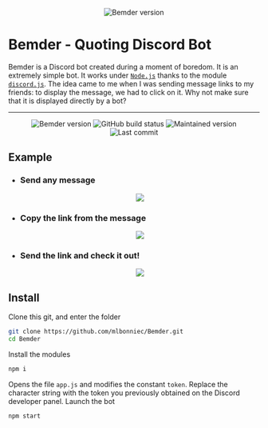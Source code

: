 <p align="center">
    <img src="https://i.ibb.co/jkGn40T/Bemder-Activity.png" alt="Bemder version">
</p>

# Bemder - Quoting Discord Bot

Bemder is a Discord bot created during a moment of boredom. It is an extremely simple bot. It works under [`Node.js`](https://nodejs.org/) thanks to the module [`discord.js`](https://discord.js.org/). The idea came to me when I was sending message links to my friends: to display the message, we had to click on it. Why not make sure that it is displayed directly by a bot?

---
<p align="center">
    <img src="https://img.shields.io/static/v1?label=version&message=1%2e0%2e0&color=orange" alt="Bemder version">
    <img src="https://img.shields.io/badge/build-passing-success" alt="GitHub build status">
    <img src="https://img.shields.io/maintenance/yes/2019" alt="Maintained version">
    <img src="https://img.shields.io/github/last-commit/mlbonniec/Bemder" alt="Last commit">
</p>

## Example
  - ### Send any message
    <p align="center">
      <img src="https://image.noelshack.com/fichiers/2019/44/2/1572365597-bemder-bot.png">
    </p>
  - ### Copy the link from the message
    <p align="center">
      <img src="https://i.ibb.co/94dR37q/Bemder-Copy.png">
    </p>
  - ### Send the link and check it out!
    <p align="center">
      <img src="https://image.noelshack.com/fichiers/2019/44/2/1572365651-bender-quote.png">
    </p>

## Install
Clone this git, and enter the folder
```bash
git clone https://github.com/mlbonniec/Bemder.git
cd Bemder
```
Install the modules
```bash
npm i
```
Opens the file `app.js` and modifies the constant `token`. Replace the character string with the token you previously obtained on the Discord developer panel.
Launch the bot
```bash
npm start
```
